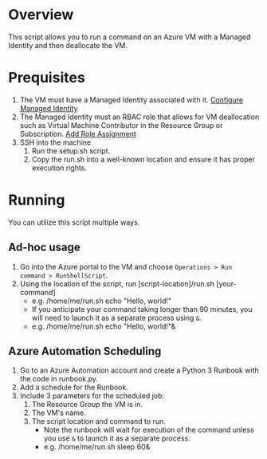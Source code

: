 # Overview
This script allows you to run a command on an Azure VM with a Managed Identity and then deallocate the VM.

# Prequisites
1. The VM must have a Managed Identity associated with it. [Configure Managed Identity](https://docs.microsoft.com/en-us/azure/active-directory/managed-identities-azure-resources/qs-configure-portal-windows-vm)
1. The Managed Identity must an RBAC role that allows for VM deallocation such as Virtual Machine Contributor in the Resource Group or Subscription. [Add Role Assignment](https://docs.microsoft.com/en-us/azure/role-based-access-control/role-assignments-portal#add-a-role-assignment-for-a-managed-identity-preview)
1. SSH into the machine
    1. Run the setup.sh script.
    1. Copy the run.sh into a well-known location and ensure it has proper execution rights.

# Running
You can utilize this script multiple ways.

## Ad-hoc usage
1. Go into the Azure portal to the VM and choose `Operations > Run command > RunShellScript`.
1. Using the location of the script, run [script-location]/run.sh [your-command]
    * e.g. /home/me/run.sh echo "Hello, world!"
    * If you anticipate your command taking longer than 90 minutes, you will need to launch it as a separate process using `&`.
    * e.g. /home/me/run.sh echo "Hello, world!"&

## Azure Automation Scheduling
1. Go to an Azure Automation account and create a Python 3 Runbook with the code in runbook.py.
1. Add a schedule for the Runbook.
1. Include 3 parameters for the scheduled job:
    1. The Resource Group the VM is in.
    1. The VM's name.
    1. The script location and command to run.
        * Note the runbook will wait for execution of the command unless you use `&` to launch it as a separate process.
        * e.g. /home/me/run.sh sleep 60&